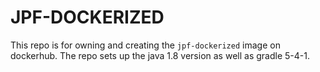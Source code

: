 # JPF-DOCKERIZED

This repo is for owning and creating the `jpf-dockerized` image on dockerhub. The repo sets up the java 1.8 version as well as gradle 5-4-1.
